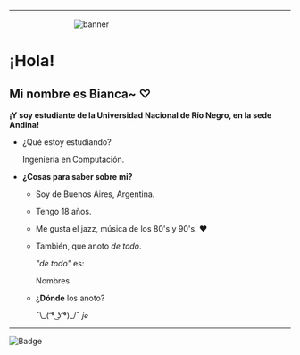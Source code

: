 ***
ㅤㅤㅤㅤㅤㅤㅤㅤㅤ![banner](https://api6.iloveimg.com/thumbnails/g27d4mrsg3ztmnzAgm5d3njAggvb2prpk1r7yg5c5sm210shcAqnhv3q0qy6Ahd03hkcnx24lsvfzk2nykjw6hsy4rp29qwylppbt8fxnvq7qpc430q8l4651l841q2y00q4mn7knhwx7rq7kfdfqpxqmbrq4mwvpw2mfx6lnmnsgnwpyct1/a5b766c58b8724c7f33feca0fbeeaa185db2cf0d9fc4c38444f993ab6814397e.gif)

# ¡Hola!

## Mi nombre es Bianca~ ♡

**¡Y soy estudiante de la Universidad Nacional de Río Negro, en la sede Andina!**
 
- ¿Qué estoy estudiando?

     Ingeniería en Computación.

- **¿Cosas para saber sobre mi?**
 
     - Soy de Buenos Aires, Argentina.
     
     - Tengo 18 años.
     
     - Me gusta el jazz, música de los 80's y 90's. ❤️
     
     - También, que anoto *de todo*.

        *"de todo"* es:

        Nombres. 

     - ¿**Dónde** los anoto?

       ¯\\\_( ͡° ͜ʖ ͡°)_/¯ _je_

***
![Badge](https://bit.ly/icom-badge)
